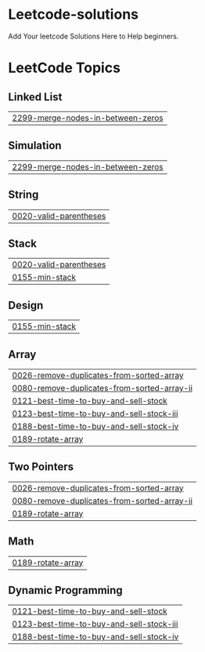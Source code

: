 # Leetcode-solutions
Add Your leetcode Solutions Here to Help beginners.

<!---LeetCode Topics Start-->
# LeetCode Topics
## Linked List
|  |
| ------- |
| [2299-merge-nodes-in-between-zeros](https://github.com/VenusYadav/Leetcode-solutions/tree/master/2299-merge-nodes-in-between-zeros) |
## Simulation
|  |
| ------- |
| [2299-merge-nodes-in-between-zeros](https://github.com/VenusYadav/Leetcode-solutions/tree/master/2299-merge-nodes-in-between-zeros) |
## String
|  |
| ------- |
| [0020-valid-parentheses](https://github.com/VenusYadav/Leetcode-solutions/tree/master/0020-valid-parentheses) |
## Stack
|  |
| ------- |
| [0020-valid-parentheses](https://github.com/VenusYadav/Leetcode-solutions/tree/master/0020-valid-parentheses) |
| [0155-min-stack](https://github.com/VenusYadav/Leetcode-solutions/tree/master/0155-min-stack) |
## Design
|  |
| ------- |
| [0155-min-stack](https://github.com/VenusYadav/Leetcode-solutions/tree/master/0155-min-stack) |
## Array
|  |
| ------- |
| [0026-remove-duplicates-from-sorted-array](https://github.com/VenusYadav/Leetcode-solutions/tree/master/0026-remove-duplicates-from-sorted-array) |
| [0080-remove-duplicates-from-sorted-array-ii](https://github.com/VenusYadav/Leetcode-solutions/tree/master/0080-remove-duplicates-from-sorted-array-ii) |
| [0121-best-time-to-buy-and-sell-stock](https://github.com/VenusYadav/Leetcode-solutions/tree/master/0121-best-time-to-buy-and-sell-stock) |
| [0123-best-time-to-buy-and-sell-stock-iii](https://github.com/VenusYadav/Leetcode-solutions/tree/master/0123-best-time-to-buy-and-sell-stock-iii) |
| [0188-best-time-to-buy-and-sell-stock-iv](https://github.com/VenusYadav/Leetcode-solutions/tree/master/0188-best-time-to-buy-and-sell-stock-iv) |
| [0189-rotate-array](https://github.com/VenusYadav/Leetcode-solutions/tree/master/0189-rotate-array) |
## Two Pointers
|  |
| ------- |
| [0026-remove-duplicates-from-sorted-array](https://github.com/VenusYadav/Leetcode-solutions/tree/master/0026-remove-duplicates-from-sorted-array) |
| [0080-remove-duplicates-from-sorted-array-ii](https://github.com/VenusYadav/Leetcode-solutions/tree/master/0080-remove-duplicates-from-sorted-array-ii) |
| [0189-rotate-array](https://github.com/VenusYadav/Leetcode-solutions/tree/master/0189-rotate-array) |
## Math
|  |
| ------- |
| [0189-rotate-array](https://github.com/VenusYadav/Leetcode-solutions/tree/master/0189-rotate-array) |
## Dynamic Programming
|  |
| ------- |
| [0121-best-time-to-buy-and-sell-stock](https://github.com/VenusYadav/Leetcode-solutions/tree/master/0121-best-time-to-buy-and-sell-stock) |
| [0123-best-time-to-buy-and-sell-stock-iii](https://github.com/VenusYadav/Leetcode-solutions/tree/master/0123-best-time-to-buy-and-sell-stock-iii) |
| [0188-best-time-to-buy-and-sell-stock-iv](https://github.com/VenusYadav/Leetcode-solutions/tree/master/0188-best-time-to-buy-and-sell-stock-iv) |
<!---LeetCode Topics End-->